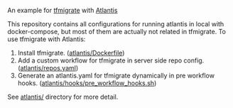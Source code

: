 An example for [tfmigrate](https://github.com/minamijoyo/tfmigrate) with [Atlantis](https://github.com/runatlantis/atlantis)

This repository contains all configurations for running atlantis in local with docker-compose, but most of them are actually not related in tfmigrate. To use tfmigrate with Atlantis:

1. Install tfmigrate. ([atlantis/Dockerfile](atlantis/Dockerfile))
2. Add a custom workflow for tfmigrate in server side repo config. ([atlantis/repos.yaml](atlantis/repos.yaml))
3. Generate an atlantis.yaml for tfmigrate dynamically in pre workflow hooks. ([atlantis/hooks/pre_workflow_hooks.sh](atlantis/hooks/pre_workflow_hooks.sh))

See [atlantis/](atlantis/) directory for more detail.
